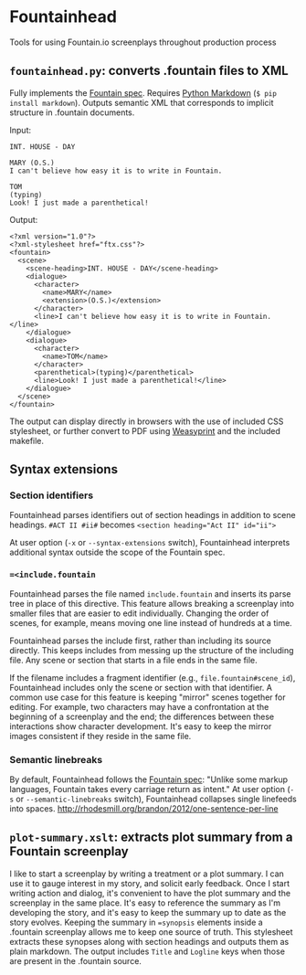 # Fountainhead
Tools for using Fountain.io screenplays throughout production process

## `fountainhead.py`: converts .fountain files to XML
Fully implements the [Fountain spec](https://fountain.io/syntax).
Requires [Python Markdown](https://pypi.python.org/pypi/Markdown) (`$ pip install markdown`).
Outputs semantic XML that corresponds to implicit structure in .fountain documents.

Input:

    INT. HOUSE - DAY
    
    MARY (O.S.)
    I can't believe how easy it is to write in Fountain.
    
    TOM
    (typing)
    Look! I just made a parenthetical!


Output:

    <?xml version="1.0"?>
    <?xml-stylesheet href="ftx.css"?>
    <fountain>
      <scene>
        <scene-heading>INT. HOUSE - DAY</scene-heading>
        <dialogue>
          <character>
            <name>MARY</name>
            <extension>(O.S.)</extension>
          </character>
          <line>I can't believe how easy it is to write in Fountain.</line>
        </dialogue>
        <dialogue>
          <character>
            <name>TOM</name>
          </character>
          <parenthetical>(typing)</parenthetical>
          <line>Look! I just made a parenthetical!</line>
        </dialogue>
      </scene>
    </fountain>

The output can display directly in browsers with the use of included CSS stylesheet, or further convert to PDF using [Weasyprint](http://weasyprint.org) and the included makefile.

## Syntax extensions

### Section identifiers

Fountainhead parses identifiers out of section headings in addition to scene headings.
`#ACT II #ii#` becomes `<section heading="Act II" id="ii">`

At user option (`-x` or `--syntax-extensions` switch), Fountainhead interprets additional syntax outside the scope of the Fountain spec.

### `=<include.fountain`
Fountainhead parses the file named `include.fountain` and inserts its parse tree in place of this directive.
This feature allows breaking a screenplay into smaller files that are easier to edit individually.
Changing the order of scenes, for example, means moving one line instead of hundreds at a time.

Fountainhead parses the include first, rather than including its source directly. This keeps includes from messing up the structure of the including file. Any scene or section that starts in a file ends in the same file.

If the filename includes a fragment identifier (e.g., `file.fountain#scene_id`), Fountainhead includes only the scene or section with that identifier.
A common use case for this feature is keeping "mirror" scenes together for editing.
For example, two characters may have a confrontation at the beginning of a screenplay and the end; the differences between these interactions show character development.
It's easy to keep the mirror images consistent if they reside in the same file.

### Semantic linebreaks

By default, Fountainhead follows the [Fountain spec](https://fountain.io/syntax#section-br): "Unlike some markup languages, Fountain takes every carriage return as intent." At user option (`-s` or `--semantic-linebreaks` switch), Fountainhead collapses single linefeeds into spaces. <http://rhodesmill.org/brandon/2012/one-sentence-per-line>

## `plot-summary.xslt`: extracts plot summary from a Fountain screenplay

I like to start a screenplay by writing a treatment or a plot summary.
I can use it to gauge interest in my story, and solicit early feedback.
Once I start writing action and dialog, it's convenient to have the plot summary and the screenplay in the same place.
It's easy to reference the summary as I'm developing the story, and it's easy to keep the summary up to date as the story evolves.
Keeping the summary in `=synopsis` elements inside a .fountain screenplay allows me to keep one source of truth.
This stylesheet extracts these synopses along with section headings and outputs them as plain markdown.
The output includes `Title` and `Logline` keys when those are present in the .fountain source.
